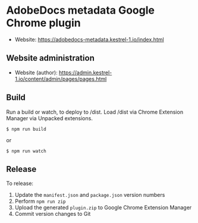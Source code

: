 # AdobeDocs metadata Google Chrome plugin

+ Website: https://adobedocs-metadata.kestrel-1.io/index.html


## Website administration

+ Website (author): https://admin.kestrel-1.io/content/admin/pages/pages.html

## Build

Run a build or watch, to deploy to /dist. Load /dist via Chrome Extension Manager via Unpacked extensions.

```
$ npm run build
```

or 

```
$ npm run watch
```

## Release

To release:

1. Update the `manifest.json` and `package.json` version numbers
1. Perform `npm run zip`
1. Upload the generated `plugin.zip` to Google Chrome Extension Manager
1. Commit version changes to Git
